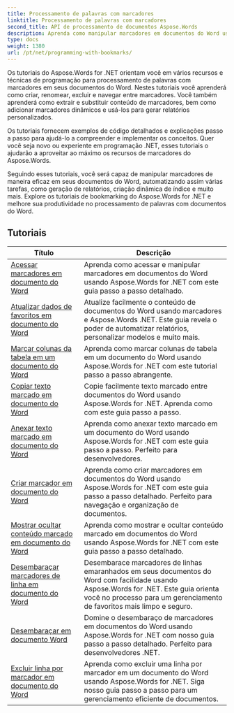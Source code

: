 ```yaml
---
title: Processamento de palavras com marcadores
linktitle: Processamento de palavras com marcadores
second_title: API de processamento de documentos Aspose.Words
description: Aprenda como manipular marcadores em documentos do Word usando Aspose.Words for .NET. Os tutoriais orientam você nas etapas para criar, acessar e editar marcadores em um documento do Word.
type: docs
weight: 1380
url: /pt/net/programming-with-bookmarks/
---
```


Os tutoriais do Aspose.Words for .NET orientam você em vários recursos e técnicas de programação para processamento de palavras com marcadores em seus documentos do Word. Nestes tutoriais você aprenderá como criar, renomear, excluir e navegar entre marcadores. Você também aprenderá como extrair e substituir conteúdo de marcadores, bem como adicionar marcadores dinâmicos e usá-los para gerar relatórios personalizados.

Os tutoriais fornecem exemplos de código detalhados e explicações passo a passo para ajudá-lo a compreender e implementar os conceitos. Quer você seja novo ou experiente em programação .NET, esses tutoriais o ajudarão a aproveitar ao máximo os recursos de marcadores do Aspose.Words.

Seguindo esses tutoriais, você será capaz de manipular marcadores de maneira eficaz em seus documentos do Word, automatizando assim várias tarefas, como geração de relatórios, criação dinâmica de índice e muito mais. Explore os tutoriais de bookmarking do Aspose.Words for .NET e melhore sua produtividade no processamento de palavras com documentos do Word.

 ## Tutoriais
| Título | Descrição |
| --- | --- |
| [Acessar marcadores em documento do Word](./access-bookmarks/) | Aprenda como acessar e manipular marcadores em documentos do Word usando Aspose.Words for .NET com este guia passo a passo detalhado. |
| [Atualizar dados de favoritos em documento do Word](./update-bookmark-data/) | Atualize facilmente o conteúdo de documentos do Word usando marcadores e Aspose.Words .NET. Este guia revela o poder de automatizar relatórios, personalizar modelos e muito mais. |
| [Marcar colunas da tabela em um documento do Word](./bookmark-table-columns/) | Aprenda como marcar colunas de tabela em um documento do Word usando Aspose.Words for .NET com este tutorial passo a passo abrangente. |
| [Copiar texto marcado em documento do Word](./copy-bookmarked-text/) | Copie facilmente texto marcado entre documentos do Word usando Aspose.Words for .NET. Aprenda como com este guia passo a passo. |
| [Anexar texto marcado em documento do Word](./append-bookmarked-text/) | Aprenda como anexar texto marcado em um documento do Word usando Aspose.Words for .NET com este guia passo a passo. Perfeito para desenvolvedores. |
| [Criar marcador em documento do Word](./create-bookmark/) | Aprenda como criar marcadores em documentos do Word usando Aspose.Words for .NET com este guia passo a passo detalhado. Perfeito para navegação e organização de documentos. |
| [Mostrar ocultar conteúdo marcado em documento do Word](./show-hide-bookmarked-content/) | Aprenda como mostrar e ocultar conteúdo marcado em documentos do Word usando Aspose.Words for .NET com este guia passo a passo detalhado. |
| [Desembaraçar marcadores de linha em documento do Word](./untangle-row-bookmarks/) | Desembarace marcadores de linhas emaranhados em seus documentos do Word com facilidade usando Aspose.Words for .NET. Este guia orienta você no processo para um gerenciamento de favoritos mais limpo e seguro. |
| [Desembaraçar em documento Word](./untangle/) | Domine o desembaraço de marcadores em documentos do Word usando Aspose.Words for .NET com nosso guia passo a passo detalhado. Perfeito para desenvolvedores .NET. |
| [Excluir linha por marcador em documento do Word](./delete-row-by-bookmark/) | Aprenda como excluir uma linha por marcador em um documento do Word usando Aspose.Words for .NET. Siga nosso guia passo a passo para um gerenciamento eficiente de documentos. |